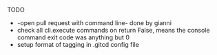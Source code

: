 TODO

- -open pull request with command line- done by gianni
- check all cli.execute commands on return False, means the console command exit code was anything but 0
- setup format of tagging in .gitcd config file